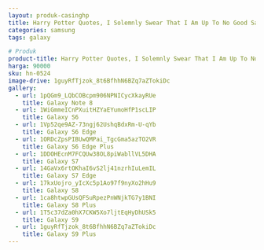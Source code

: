 ```yaml
---
layout: produk-casinghp
title: Harry Potter Quotes, I Solemnly Swear That I Am Up To No Good Samsung Galaxy S9 Plus Case
categories: samsung
tags: galaxy

# Produk
product-title: Harry Potter Quotes, I Solemnly Swear That I Am Up To No Good Samsung Galaxy S9 Plus Case
harga: 90000
sku: hn-0524
image-drive: 1guyRfTjzok_8t6BfhhN6BZq7aZTokiDc
gallery:
  - url: 1pQGm9_LQbCOBcpm906NPNICycXkayRUe
    title: Galaxy Note 8
  - url: 1WiGmmeICnPXuitHZYaEYumoHfP1scLIP
    title: Galaxy S6
  - url: 1Vp52qe9AZ-73ngj62UshqBdxRm-U-qYb
    title: Galaxy S6 Edge
  - url: 1ORDcZpsPIBUwQMPai_TgcGma5azTO2VR
    title: Galaxy S6 Edge Plus
  - url: 1DDOHEcnM7FCQUw38OL8piWabllVL5DHA
    title: Galaxy S7
  - url: 14GaVx6rtOKhaI6vS2lj41nzrhIuLemIL
    title: Galaxy S7 Edge
  - url: 17kxUojro_yIcXc5p1Ao97f9nyXo2hHu9
    title: Galaxy S8
  - url: 1ca8htwpGUsQFSuRpezPnWNjkTG7y1BNI
    title: Galaxy S8 Plus
  - url: 1T5c37dZa0hX7CKW5Xo7ljtEqHyDhUSk5
    title: Galaxy S9
  - url: 1guyRfTjzok_8t6BfhhN6BZq7aZTokiDc
    title: Galaxy S9 Plus
---
```

